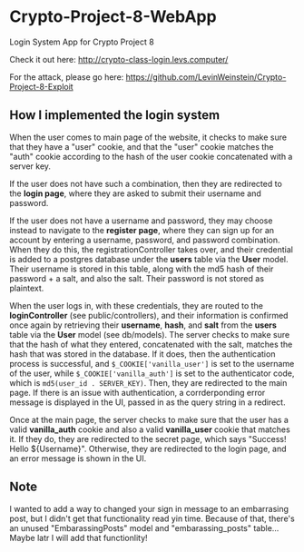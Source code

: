 # Crypto-Project-8-WebApp
Login System App for Crypto Project 8

Check it out here: http://crypto-class-login.levs.computer/


For the attack, please go here: https://github.com/LevinWeinstein/Crypto-Project-8-Exploit

## How I implemented the login system
When the user comes to main page of the website, it checks to make sure that they have a "user" cookie, and that the "user" cookie matches the "auth" cookie according to the hash of the user cookie concatenated with a server key.

If the user does not have such a combination, then they are redirected to the __login page__, where they are asked to submit their username and password.

If the user does not have a username and password, they may choose instead to navigate to the __register page__, where they can sign up for an account by entering a username, password, and password combination. When they do this, the registrationController takes over, and their credential is added to a postgres database under the __users__ table via the __User__ model. Their username is stored in this table, along with the md5 hash of their password + a salt, and also the salt. Their password is not stored as plaintext.

When the user logs in, with these credentials, they are routed to the __loginController__ (see public/controllers), and their information is confirmed once again by retrieving their __username__, __hash__, and __salt__ from the __users__ table via the __User__ model (see db/models). The server checks to make sure that the hash of what they entered, concatenated with the salt, matches the hash that was stored in the database. If it does, then the authentication process is successful, and `$_COOKIE['vanilla_user']` is set to the username of the user, while `$_COOKIE['vanilla_auth']` is set to the authenticator code, which is `md5(user_id . SERVER_KEY)`. Then, they are redirected to the main page. If there is an issue with authentication, a corrderponding error message is displayed in the UI, passed in as the query string in a redirect.

Once at the main page, the server checks to make sure that the user has a valid __vanilla_auth__ cookie and also a valid __vanilla_user__ cookie that matches it. If they do, they are redirected to the secret page, which says "Success! Hello ${Username}". Otherwise, they are redirected to the login page, and an error message is shown in the UI.

## Note
I wanted to add a way to changed your sign in message to an embarrasing post, but I didn't get that functionality read yin time. Because of that, there's an unused "EmbarassingPosts" model and "embarassing_posts" table... Maybe latr I will add that functionlity! 
